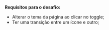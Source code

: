 **Requisitos para o desafio:**

- Alterar o tema da página ao clicar no toggle;
- Ter uma transição entre um ícone e outro;